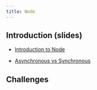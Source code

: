 ```yaml
---
title: Node 
---
```


## Introduction (slides)

- [Introduction to Node](https://docs.google.com/presentation/d/1dtrsWOWjoA9A9nTmznCkdYz0oRK6O76jXRINp0tzjrQ/edit?usp=sharing)

- [Asynchronous vs Synchronous](https://docs.google.com/presentation/d/19ppsjmkKAvJcasK_BnjptTUfF4KQwaInDKVkhK1b6vA/edit?usp=sharing)

## Challenges 